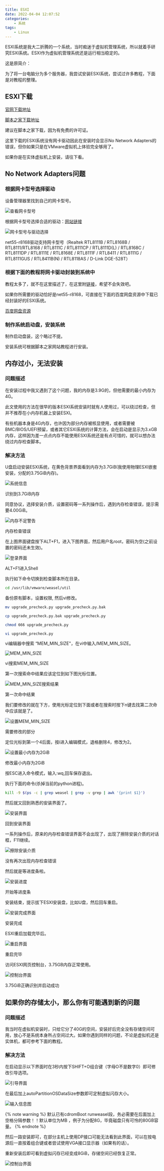 ```yaml
---
title: ESXI
date: 2022-04-04 12:07:52
categories:
    - 系统
tags:
    - Linux
---
```


ESXI系统是我大二折腾的一个系统，当时痴迷于虚拟机管理系统，所以就着手研究ESXI系统。ESXI作为虚拟机管理系统还是运行相当稳定的。

这是原简介：

为了将一台电脑分为多个服务器，我尝试安装ESXI系统，尝试过许多教程，下面是对教程的整理。

<!--more-->

## ESXI下载

[官网下载地址](https://customerconnect.vmware.com/cn/downloads/info/slug/datacenter_cloud_infrastructure/vmware_vsphere/7_0)

[脚本之家下载地址](https://www.jb51.net/softjc/717737_all.html)

建议在脚本之家下载，因为有免费的许可证。

这里下载的ESXI系统没有网卡驱动因此在安装时会显示No Network Adapters的错误，但你如果只是在VMware虚拟机上体验完全够用了。

如果你是在实体虚拟机上安装，请往下看。

## No Network Adapters问题

### 根据网卡型号选择驱动

设备管理器里找到自己的网卡型号。

![查看网卡型号](1.png)

根据网卡型号选择合适的驱动：[网站链接](https://vibsdepot.v-front.de/wiki/index.php/List_of_currently_available_ESXi_packages)

![网卡型号与驱动选择](2.png)

net55-r8168驱动支持网卡型号（Realtek RTL8111B / RTL8168B / RTL8111/RTL8168 / RTL8111C / RTL8111CP / RTL8111D(L) / RTL8168C / RTL8111DP / RTL8111E / RTL8168E / RTL8111F / RTL8411 / RTL8111G / RTL8111GUS / RTL8411B(N) / RTL8118AS / D-Link DGE-528T）

### 根据下面的教程将网卡驱动封装到系统中

教程太多了，就不在这里描述了，在这里附[链接](https://blog.whsir.com/post-4462.html)，希望不会失效吧。

如果你所需要的驱动恰好是net55-r8168，可直接在下面的百度网盘资源中下载已经封装好的ESXI系统。

[百度网盘资源](https://pan.baidu.com/s/1XuOWRG-kNes3gi2lzyX_CA?pwd=91bb)

### 制作系统启动盘，安装系统

制作启动盘装，这个略过不提。

安装系统可根据脚本之家网站教程进行安装。

## 内存过小，无法安装

### 问题描述

在安装过程中我又遇到了这个问题，我的内存是3.9G的，但他需要的最小内存为4G。

此文使用的方法在很早的版本ESXI系统安装时就有人使用过，可以绕过检查，但并不推荐在小内存机器上安装ESXI。

有些机器本身是4G内存，也许因为部分内存被核显使用，或者需要被BMC/BIOS/UEFI预留，或者其它ESXI系统的计算方法，会在启动是显示为3.xGB内存，这样因为差一点点内存不能使用ESXI系统还是有点可惜的，就可以想办法绕过内存检查脚本。

### 解决方法

U盘启动安装ESXI系统，在黄色背景界面看到内存为3.7GiB(我使用物理ESXI嵌套安装，分配的3.75GiB内存)。

![系统信息](3.png)

识别到3.7GiB内存

同意协议，选择安装介质，设置密码等一系列操作后，遇到内存检查错误，提示需要4.00GiB。

![内存不足警告](4.png)

内存检查错误

在上图界面键盘按下ALT+F1，进入下图界面，然后用户名root，密码为空(之前设置的密码还未生效)。

![登录界面](5.png)

ALT+F1进入Shell

执行如下命令切换到检查脚本所在目录。

```bash
cd /usr/lib/vmware/weasel/util
```

备份原有脚本，设置权限, 然后vi修改。

```bash
mv upgrade_precheck.py upgrade_precheck.py.bak
```

```bash
cp upgrade_precheck.py.bak upgrade_precheck.py
```

```bash
chmod 666 upgrade_precheck.py
```

```bash
vi upgrade_precheck.py
```

vi编辑器中搜索 “MEM_MIN_SIZE"，在vi中输入/MEM_MIN_SIZE。

![MEM_MIN_SIZE](6.png)

vi搜索MEM_MIN_SIZE

第一次搜索命中结果应该定位到如下图光标位置。

![MEM_MIN_SIZE搜索结果](7.png)

第一次命中结果

我们要修改的就在下方，使用光标定位到下面或者在搜索时按下n键去找第二次命中应该就是了。

![设置MEM_MIN_SIZE](8.png)

需要修改的部分

定位光标到第一个4后面，按i进入编辑模式，退格删除4，修改为2。

![设置最小内存为2GiB](9.png)

修改最小内存为2GiB

按ESC进入命令模式，输入:wq,回车保存退出。

执行下面的命令(杀掉当前的python进程)。

```bash
kill -9 $(ps -c | grep weasel | grep -v grep | awk '{print $1}')
```

然后就又回到熟悉的安装界面了。

![安装界面](10.png)

回到安装界面

一系列操作后，原来的内存检查错误界面不会出现了，出现了擦除安装介质的对话框，F11继续。

![擦除安装介质](11.png)

没有再次出现内存检查错误

然后就是等进度条啦。

![安装进度](12.png)

开始等进度条

安装结束，提示拔下ESXI安装盘，比如U盘，然后回车重启。

![安装完成界面](13.png)

安装完成

ESXI重启加载完毕后。

![重启界面](14.png)

重启完毕

访问ESXI网页控制台，3.75GB内存正常使用。

![控制台界面](15.png)

3.75GiB正确识别并启动成功

## 如果你的存储太小，那么你有可能遇到新的问题

### 问题描述

我当时在虚拟机安装时，只给它分了40G的空间，安装好后完全没有存储空间可用，放心不是系统本身所占空间过大。如果你遇到同样的问题，不论是虚拟机还是实体机，都可参考下面的教程。

### 解决方法

在启动显示以下界面时在3秒内按下SHIFT+O组合键（字母O不是数字0）即可修改引导选项。

![引导界面](16.png)

在最后加上autoPartitionOSDataSize参数即可定制虚拟闪存大小。

![输入信息图](17.png)

{% note warning %}
默认已有cdromBoot runweasel段，务必需要在后面加上空格分隔参数！！默认单位为MB ，例子为分配8G，毕竟磁盘只有可怜的80GB容量。
{% endnote %}

然后一路安装即可，在部分主机上使用DP接口可能无法看到此界面，可以在按电源后一直按着组合键或者尝试使用VGA接口显示器（如果有的话）。

重新安装后即可看到虚拟闪存已经变成8GiB，存储空间已经恢复正常。

![控制台界面](18.png)
